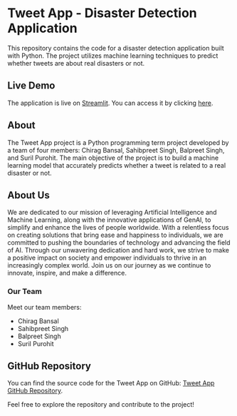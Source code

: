 # Tweet App - Disaster Detection Application

This repository contains the code for a disaster detection application built with Python. The project utilizes machine learning techniques to predict whether tweets are about real disasters or not.

## Live Demo

The application is live on [Streamlit](https://tweetapp.streamlit.app/). You can access it by clicking [here](https://tweetapp.streamlit.app/).

## About

The Tweet App project is a Python programming term project developed by a team of four members: Chirag Bansal, Sahibpreet Singh, Balpreet Singh, and Suril Purohit. The main objective of the project is to build a machine learning model that accurately predicts whether a tweet is related to a real disaster or not.

## About Us

We are dedicated to our mission of leveraging Artificial Intelligence and Machine Learning, along with the innovative applications of GenAI, to simplify and enhance the lives of people worldwide. With a relentless focus on creating solutions that bring ease and happiness to individuals, we are committed to pushing the boundaries of technology and advancing the field of AI. Through our unwavering dedication and hard work, we strive to make a positive impact on society and empower individuals to thrive in an increasingly complex world. Join us on our journey as we continue to innovate, inspire, and make a difference.

### Our Team

Meet our team members:

- Chirag Bansal
- Sahibpreet Singh
- Balpreet Singh
- Suril Purohit

## GitHub Repository

You can find the source code for the Tweet App on GitHub: [Tweet App GitHub Repository](https://github.com/ChiragB254/tweet_app).

Feel free to explore the repository and contribute to the project!

